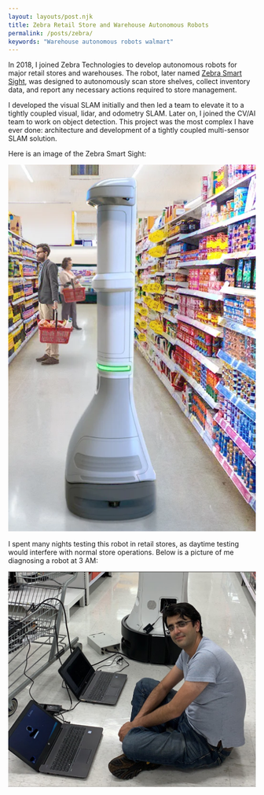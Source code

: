 ```yaml
---
layout: layouts/post.njk
title: Zebra Retail Store and Warehouse Autonomous Robots
permalink: /posts/zebra/
keywords: "Warehouse autonomous robots walmart"
---
```


In 2018, I joined Zebra Technologies to develop autonomous robots for major retail stores and warehouses. The robot, later named [Zebra Smart Sight](https://connect.zebra.com/smartsight), was designed to autonomously scan store shelves, collect inventory data, and report any necessary actions required to store management.

I developed the visual SLAM initially and then led a team to elevate it to a tightly coupled visual, lidar, and odometry SLAM. Later on, I joined the CV/AI team to work on object detection. This project was the most complex I have ever done: architecture and development of a tightly coupled multi-sensor SLAM solution.

Here is an image of the Zebra Smart Sight:

![](image_smartsight.png)

I spent many nights testing this robot in retail stores, as daytime testing would interfere with normal store operations. Below is a picture of me diagnosing a robot at 3 AM:

![](image.png)
